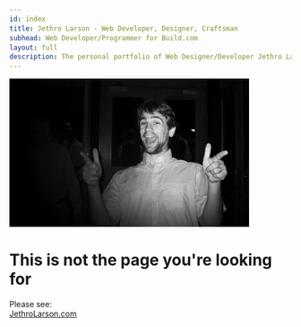 ```yaml
---
id: index
title: Jethro Larson - Web Developer, Designer, Craftsman
subhead: Web Developer/Programmer for Build.com 
layout: full
description: The personal portfolio of Web Designer/Developer Jethro Larson
---
```


<img id="picture" src="/images/ohYeah_small.jpg" alt="Oh Yeaaah!"/>

This is not the page you're looking for
=======
Please see:  
[JethroLarson.com](http://jethrolarson.com)
